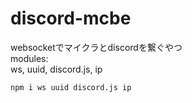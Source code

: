 # discord-mcbe
websocketでマイクラとdiscordを繋ぐやつ
<br>
modules:<br>
ws, uuid, discord.js, ip<br>

`npm i ws uuid discord.js ip`
